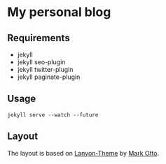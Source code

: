 # My personal blog

## Requirements

* jekyll
* jekyll seo-plugin
* jekyll twitter-plugin
* jekyll paginate-plugin

## Usage

```
jekyll serve --watch --future
```

## Layout

The layout is based on [Lanyon-Theme](https://github.com/poole/lanyon) by [
Mark Otto](https://twitter.com/mdo).
